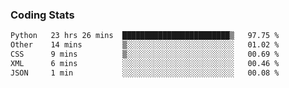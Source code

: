 
### Coding Stats
<!--START_SECTION:waka-->

```txt
Python   23 hrs 26 mins  ████████████████████████▒   97.75 %
Other    14 mins         ▒░░░░░░░░░░░░░░░░░░░░░░░░   01.02 %
CSS      9 mins          ▒░░░░░░░░░░░░░░░░░░░░░░░░   00.69 %
XML      6 mins          ░░░░░░░░░░░░░░░░░░░░░░░░░   00.46 %
JSON     1 min           ░░░░░░░░░░░░░░░░░░░░░░░░░   00.08 %
```

<!--END_SECTION:waka-->

